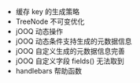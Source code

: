 * 缓存 key 的生成策略
* TreeNode 不可变优化
* jOOQ 动态操作
* jOOQ 动态条件支持生成的元数据信息
* jOOQ 自定义生成的元数据信息完善
* jOOQ 自定义字段 fields() 无法取到
* handlebars 帮助函数